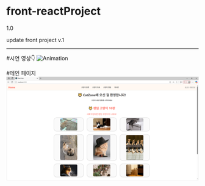 # front-reactProject

1.0

update front project v.1

---

#시연 영상👇
![Animation](./src/images/Animation.gif)

#메인 페이지
![Main Page](./src/images/MainPage.png)